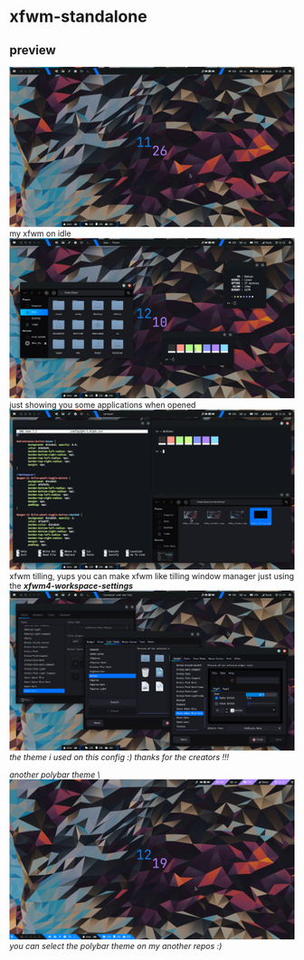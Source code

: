 # xfwm-standalone

## preview
![My Image](https://github.com/diws1/xfwm-standalone/blob/main/screenshots/xfwm_idle.png)
my xfwm on idle
![My Image](https://github.com/diws1/xfwm-standalone/blob/main/screenshots/xfwm_termdir.png)
just showing you some applications when opened 
![My Image](https://github.com/diws1/xfwm-standalone/blob/main/screenshots/xfwm_tilling.png)
xfwm tilling, yups you can make xfwm like tilling window manager just using the <i><b>xfwm4-workspace-settings</b><i/> 
![My Image](https://github.com/diws1/xfwm-standalone/blob/main/screenshots/xfwm_themes.png)
the theme i used on this config :) thanks for the creators !!!

another polybar theme \ 
![My Image](https://github.com/diws1/xfwm-standalone/blob/main/screenshots/xfwm_idle2.png)
you can select the polybar theme on my another repos :)

